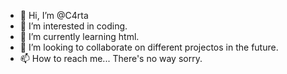 - 👋 Hi, I’m @C4rta
- 👀 I’m interested in coding.
- 🌱 I’m currently learning html.
- 💞️ I’m looking to collaborate on different projectos in the future.
- 📫 How to reach me... There's no way sorry.

<!---
C4rta/C4rta is a ✨ special ✨ repository because its `README.md` (this file) appears on your GitHub profile.
You can click the Preview link to take a look at your changes.
--->
